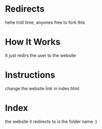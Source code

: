 # Redirects
hehe troll time, anyones free to fork this

# How It Works
It just redirs the user to the website

# Instructions
change the website link in index.html

# Index
the website it redirects to is the folder name :)
